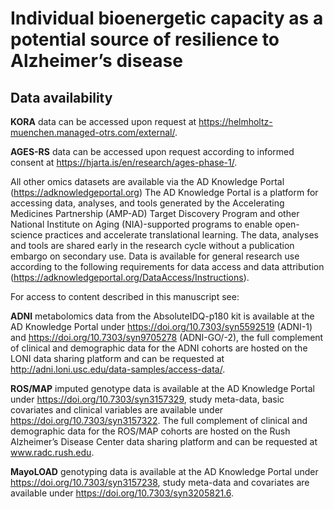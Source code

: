 # Individual bioenergetic capacity as a potential source of resilience to Alzheimer’s disease

## Data availability

**KORA** data can be accessed upon request at https://helmholtz-muenchen.managed-otrs.com/external/. 

**AGES-RS** data can be accessed upon request according to informed consent at https://hjarta.is/en/research/ages-phase-1/. 

All other omics datasets are available via the AD Knowledge Portal (https://adknowledgeportal.org) The AD Knowledge Portal is a platform for accessing data, analyses, and tools generated by the Accelerating Medicines Partnership (AMP-AD) Target Discovery Program and other National Institute on Aging (NIA)-supported programs to enable open-science practices and accelerate translational learning. The data, analyses and tools are shared early in the research cycle without a publication embargo on secondary use. Data is available for general research use according to the following requirements for data access and data attribution (https://adknowledgeportal.org/DataAccess/Instructions).

For access to content described in this manuscript see:

**ADNI** metabolomics data from the AbsoluteIDQ-p180 kit is available at the AD Knowledge Portal under https://doi.org/10.7303/syn5592519 (ADNI-1) and https://doi.org/10.7303/syn9705278 (ADNI-GO/-2), the full complement of clinical and demographic data for the ADNI cohorts are hosted on the LONI data sharing platform and can be requested at http://adni.loni.usc.edu/data-samples/access-data/.

**ROS/MAP** imputed genotype data is available at the AD Knowledge Portal under https://doi.org/10.7303/syn3157329, study meta-data, basic covariates and clinical variables are available under https://doi.org/10.7303/syn3157322. The full complement of clinical and demographic data for the ROS/MAP cohorts are hosted on the Rush Alzheimer’s Disease Center data sharing platform and can be requested at www.radc.rush.edu.

**MayoLOAD** genotyping data is available at the AD Knowledge Portal under https://doi.org/10.7303/syn3157238, study meta-data and covariates are available under https://doi.org/10.7303/syn3205821.6.
